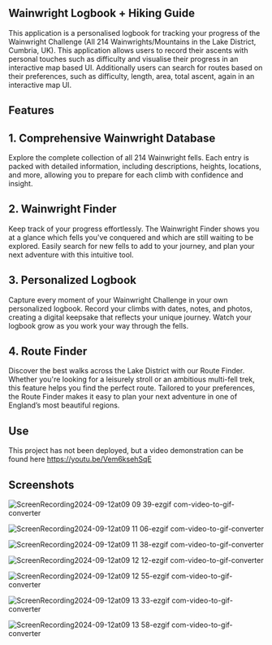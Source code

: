 ## Wainwright Logbook + Hiking Guide

This application is a personalised logbook for tracking your progress of the Wainwright Challenge (All 214 Wainwrights/Mountains in the Lake District, Cumbria, UK). This application allows users to record their ascents with personal touches such as difficulty and visualise their progress in an interactive map based UI. Additionally users can search for routes based on their preferences, such as difficulty, length, area, total ascent, again in an interactive map UI. 

## Features 
## 1. Comprehensive Wainwright Database
Explore the complete collection of all 214 Wainwright fells. Each entry is packed with detailed information, including descriptions, heights, locations, and more, allowing you to prepare for each climb with confidence and insight.

## 2. Wainwright Finder
Keep track of your progress effortlessly. The Wainwright Finder shows you at a glance which fells you've conquered and which are still waiting to be explored. Easily search for new fells to add to your journey, and plan your next adventure with this intuitive tool.

## 3. Personalized Logbook
Capture every moment of your Wainwright Challenge in your own personalized logbook. Record your climbs with dates, notes, and photos, creating a digital keepsake that reflects your unique journey. Watch your logbook grow as you work your way through the fells.

## 4. Route Finder
Discover the best walks across the Lake District with our Route Finder. Whether you're looking for a leisurely stroll or an ambitious multi-fell trek, this feature helps you find the perfect route. Tailored to your preferences, the Route Finder makes it easy to plan your next adventure in one of England’s most beautiful regions.

## Use

This project has not been deployed, but a video demonstration can be found here https://youtu.be/Vem6ksehSqE

## Screenshots

![ScreenRecording2024-09-12at09 09 39-ezgif com-video-to-gif-converter](https://github.com/user-attachments/assets/de9ed658-e0d4-4754-bff5-29dcb9ff8061)

![ScreenRecording2024-09-12at09 11 06-ezgif com-video-to-gif-converter](https://github.com/user-attachments/assets/990e3eb2-983a-4e04-8769-adc2860856a2)

![ScreenRecording2024-09-12at09 11 38-ezgif com-video-to-gif-converter](https://github.com/user-attachments/assets/12b650f8-7a29-46e7-b126-fb1a0868edf0)

![ScreenRecording2024-09-12at09 12 12-ezgif com-video-to-gif-converter](https://github.com/user-attachments/assets/f141c089-a37a-47c8-871e-a4cd3271ca88)

![ScreenRecording2024-09-12at09 12 55-ezgif com-video-to-gif-converter](https://github.com/user-attachments/assets/393f66b8-3cff-4273-be83-53243aeb9c38)

![ScreenRecording2024-09-12at09 13 33-ezgif com-video-to-gif-converter](https://github.com/user-attachments/assets/72990db1-3d09-4da3-9caf-20f3030c2714)

![ScreenRecording2024-09-12at09 13 58-ezgif com-video-to-gif-converter](https://github.com/user-attachments/assets/17ac773f-8c9c-4d7e-8d81-91584b4dcf04)

